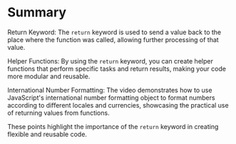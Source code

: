 # Summary

Return Keyword: The `return` keyword is used to send a value back to the place where the function was called, allowing further processing of that value.

Helper Functions: By using the `return` keyword, you can create helper functions that perform specific tasks and return results, making your code more modular and reusable.

International Number Formatting: The video demonstrates how to use JavaScript's international number formatting object to format numbers according to different locales and currencies, showcasing the practical use of returning values from functions.

These points highlight the importance of the `return` keyword in creating flexible and reusable code.
